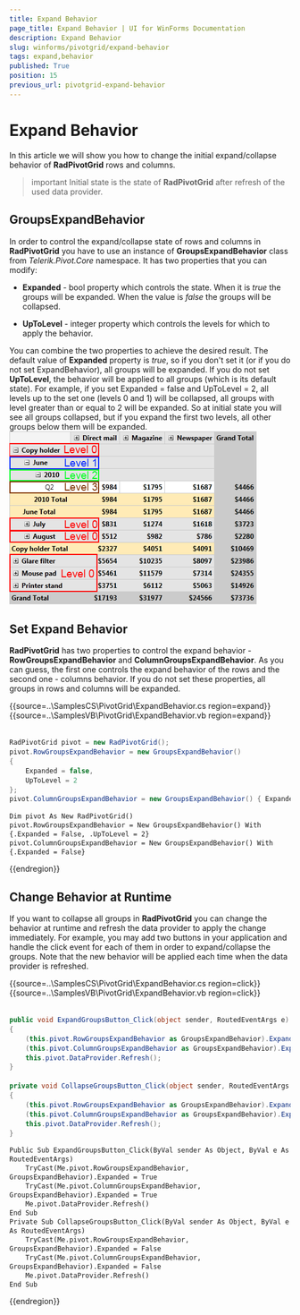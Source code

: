 ```yaml
---
title: Expand Behavior
page_title: Expand Behavior | UI for WinForms Documentation
description: Expand Behavior
slug: winforms/pivotgrid/expand-behavior
tags: expand,behavior
published: True
position: 15
previous_url: pivotgrid-expand-behavior
---
```


# Expand Behavior



In this article we will show you how to change the initial expand/collapse behavior of __RadPivotGrid__ rows and columns.

>important Initial state is the state of __RadPivotGrid__ after refresh of the used data provider.
>

## GroupsExpandBehavior

In order to control the expand/collapse state of rows and columns in __RadPivotGrid__ you have to use an instance of __GroupsExpandBehavior__ class from *Telerik.Pivot.Core* namespace. It has two properties that you can modify:

* __Expanded__ - bool property which controls the state. When it is *true* the groups will be expanded. When the value is *false* the groups will be collapsed.

* __UpToLevel__ - integer property which controls the levels for which to apply the behavior.

You can combine the two properties to achieve the desired result. The default value of __Expanded__ property is *true*, so if you don't set it (or if you do not set ExpandBehavior), all groups will be expanded. If you do not set __UpToLevel__, the behavior will be applied to all groups (which is its default state). For example, if you set Expanded = false and UpToLevel = 2, all levels up to the set one (levels 0 and 1) will be collapsed, all groups with level greater than or equal to 2 will be expanded. So at initial state you will see all groups collapsed, but if you expand the first two levels, all other groups below them will be expanded. <br>![pivotgrid-expand-behavior 001](images/pivotgrid-expand-behavior001.png)

## Set Expand Behavior

__RadPivotGrid__ has two properties to control the expand behavior - __RowGroupsExpandBehavior__ and __ColumnGroupsExpandBehavior__. As you can guess, the first one controls the expand behavior of the rows and the second one - columns behavior. If you do not set these properties, all groups in rows and columns will be expanded.

{{source=..\SamplesCS\PivotGrid\ExpandBehavior.cs region=expand}} 
{{source=..\SamplesVB\PivotGrid\ExpandBehavior.vb region=expand}} 

````C#
            
RadPivotGrid pivot = new RadPivotGrid();
pivot.RowGroupsExpandBehavior = new GroupsExpandBehavior()
{
    Expanded = false,
    UpToLevel = 2
};
pivot.ColumnGroupsExpandBehavior = new GroupsExpandBehavior() { Expanded = false };

````
````VB.NET
Dim pivot As New RadPivotGrid()
pivot.RowGroupsExpandBehavior = New GroupsExpandBehavior() With {.Expanded = False, .UpToLevel = 2}
pivot.ColumnGroupsExpandBehavior = New GroupsExpandBehavior() With {.Expanded = False}

````

{{endregion}}

## Change Behavior at Runtime

If you want to collapse all groups in __RadPivotGrid__ you can change the behavior at runtime and refresh the data provider to apply the change immediately. For example, you may add two buttons in your application and handle the click event for each of them in order to expand/collapse the groups. Note that the new behavior will be applied each time when the data provider is refreshed.

{{source=..\SamplesCS\PivotGrid\ExpandBehavior.cs region=click}} 
{{source=..\SamplesVB\PivotGrid\ExpandBehavior.vb region=click}} 

````C#
        
public void ExpandGroupsButton_Click(object sender, RoutedEventArgs e)
{
    (this.pivot.RowGroupsExpandBehavior as GroupsExpandBehavior).Expanded = true;
    (this.pivot.ColumnGroupsExpandBehavior as GroupsExpandBehavior).Expanded = true;
    this.pivot.DataProvider.Refresh();
}
        
private void CollapseGroupsButton_Click(object sender, RoutedEventArgs e)
{
    (this.pivot.RowGroupsExpandBehavior as GroupsExpandBehavior).Expanded = false;
    (this.pivot.ColumnGroupsExpandBehavior as GroupsExpandBehavior).Expanded = false;
    this.pivot.DataProvider.Refresh();
}

````
````VB.NET
Public Sub ExpandGroupsButton_Click(ByVal sender As Object, ByVal e As RoutedEventArgs)
    TryCast(Me.pivot.RowGroupsExpandBehavior, GroupsExpandBehavior).Expanded = True
    TryCast(Me.pivot.ColumnGroupsExpandBehavior, GroupsExpandBehavior).Expanded = True
    Me.pivot.DataProvider.Refresh()
End Sub
Private Sub CollapseGroupsButton_Click(ByVal sender As Object, ByVal e As RoutedEventArgs)
    TryCast(Me.pivot.RowGroupsExpandBehavior, GroupsExpandBehavior).Expanded = False
    TryCast(Me.pivot.ColumnGroupsExpandBehavior, GroupsExpandBehavior).Expanded = False
    Me.pivot.DataProvider.Refresh()
End Sub

````

{{endregion}}